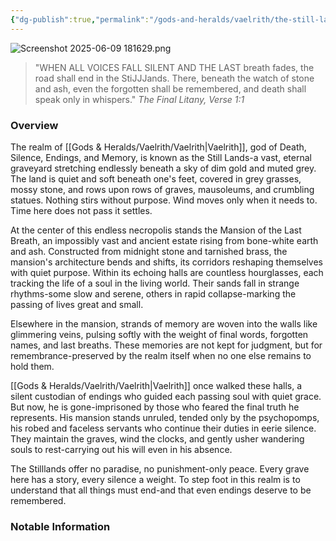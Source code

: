 ```yaml
---
{"dg-publish":true,"permalink":"/gods-and-heralds/vaelrith/the-still-lands/","updated":"2025-06-09T21:47:56.237+01:00"}
---
```


![Screenshot 2025-06-09 181629.png](/img/user/Admin/Attachments/Screenshot%202025-06-09%20181629.png)

> "WHEN ALL VOICES FALL SILENT AND THE LAST breath fades, the road shall end in the StiJJJands. There, beneath the watch of stone and ash, even the forgotten shall be remembered, and death shall speak only in whispers." <cite> The Final Litany, Verse 1:1</cite>

### Overview
The realm of [[Gods & Heralds/Vaelrith/Vaelrith\|Vaelrith]], god of Death, Silence, Endings, and Memory, is known as the Still Lands-a vast, eternal graveyard stretching endlessly beneath a sky of dim gold and muted grey. The land is quiet and soft beneath one's feet, covered in grey grasses, mossy stone, and rows upon rows of graves, mausoleums, and crumbling statues. Nothing stirs without purpose. Wind  moves only when it needs to. Time here does not pass it settles.

At the center of this endless necropolis stands the Mansion of the Last Breath, an impossibly vast and ancient estate rising from bone-white earth and ash. Constructed from midnight stone and tarnished brass, the mansion's architecture bends and shifts, its corridors reshaping themselves with quiet purpose. Within its echoing halls are countless hourglasses, each tracking the life of a soul in the living world. Their sands fall in strange rhythms-some slow and serene, others in rapid collapse-marking the passing of lives great and small.

Elsewhere in the mansion, strands of memory are woven into the walls like glimmering veins, pulsing softly with the weight of final words, forgotten names, and last breaths. These memories are not kept for judgment, but for remembrance-preserved by the realm itself when no one else remains to hold them.

[[Gods & Heralds/Vaelrith/Vaelrith\|Vaelrith]] once walked these halls, a silent custodian of endings who guided each passing soul with quiet grace. But now, he is gone-imprisoned by those who feared the final truth he represents. His mansion stands unruled, tended only by the psychopomps, his robed and
faceless servants who continue their duties in eerie silence. They maintain the graves, wind the clocks, and gently usher wandering souls to rest-carrying out his will even in his absence.

The Stilllands offer no paradise, no punishment-only peace. Every grave here has a story, every silence a weight. To step foot in this realm is to understand that all things must end-and that even endings deserve to be remembered.

### Notable Information 
